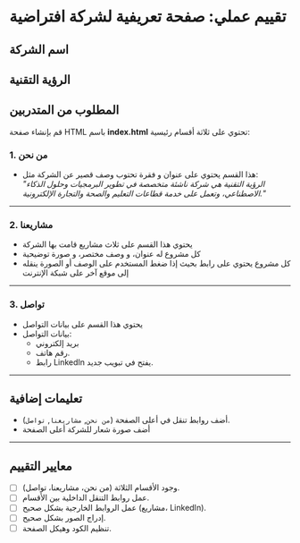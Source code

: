 # تقييم عملي: صفحة تعريفية لشركة افتراضية

## اسم الشركة
الرؤية التقنية 
---

## المطلوب من المتدربين
قم بإنشاء صفحة HTML باسم **index.html** تحتوي على ثلاثة أقسام رئيسية:  

### 1. من نحن
- هذا القسم يحتوي على عنوان و فقرة تحتوب وصف قصير عن الشركة مثل:  
  *"الرؤية التقنية هي شركة ناشئة متخصصة في تطوير البرمجيات وحلول الذكاء الاصطناعي، وتعمل على خدمة قطاعات التعليم والصحة والتجارة الإلكترونية."*    
---

### 2. مشاريعنا
- يحتوي هذا القسم على ثلاث مشاريع قامت بها الشركة
- كل مشروع له عنوان، و وصف مختصر، و صورة توضيحية
- كل مشروع يحتوي على رابط بحيث إذا ضغط المستخدم على الوصف أو الصورة ينقله إلى موقع آخر على شبكة الإنترنت

---

### 3. تواصل
- يحتوي هذا القسم على بيانات التواصل
- بيانات التواصل:  
  - بريد إلكتروني
  - رقم هاتف.  
  - رابط LinkedIn يفتح في تبويب جديد.  
---

## تعليمات إضافية
- أضف روابط تنقل في أعلى الصفحة (`من نحن`, `مشاريعنا`, `تواصل`).  
- أضف صورة شعار للشركة أعلى الصفحة
---

## معايير التقييم
- [ ] وجود الأقسام الثلاثة (من نحن، مشاريعنا، تواصل).  
- [ ] عمل روابط التنقل الداخلية بين الأقسام.  
- [ ] عمل الروابط الخارجية بشكل صحيح (مشاريع، LinkedIn).  
- [ ] إدراج الصور بشكل صحيح.  
- [ ] تنظيم الكود وهيكل الصفحة.  

